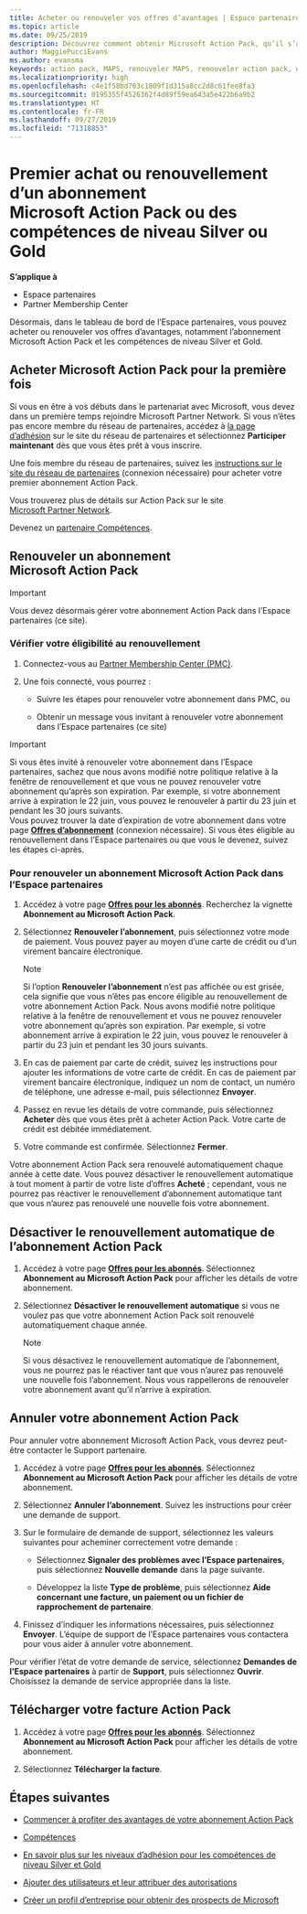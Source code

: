 ```yaml
---
title: Acheter ou renouveler vos offres d’avantages | Espace partenaires
ms.topic: article
ms.date: 09/25/2019
description: Découvrez comment obtenir Microsoft Action Pack, qu’il s’agisse d’un premier achat ou d’un renouvellement.
author: MaggiePucciEvans
ms.author: evansma
keywords: action pack, MAPS, renouveler MAPS, renouveler action pack, obtenir action pack
ms.localizationpriority: high
ms.openlocfilehash: c4e1f58bd703c1809f1d315a8cc2d8c61fee8fa3
ms.sourcegitcommit: 0195355f4526362f4d89f59ea643a5e422b6a9b2
ms.translationtype: HT
ms.contentlocale: fr-FR
ms.lasthandoff: 09/27/2019
ms.locfileid: "71318853"
---
```

# <a name="buy-for-the-first-time-or-renew-a-microsoft-action-pack-subscription-or-the-silver-or-gold-competencies"></a>Premier achat ou renouvellement d’un abonnement Microsoft Action Pack ou des compétences de niveau Silver ou Gold

**S’applique à**

-  Espace partenaires
-  Partner Membership Center

Désormais, dans le tableau de bord de l’Espace partenaires, vous pouvez acheter ou renouveler vos offres d’avantages, notamment l’abonnement Microsoft Action Pack et les compétences de niveau Silver et Gold. 

## <a name="buy-microsoft-action-pack-for-the-first-time"></a>Acheter Microsoft Action Pack pour la première fois

Si vous en être à vos débuts dans le partenariat avec Microsoft, vous devez dans un première temps rejoindre Microsoft Partner Network. Si vous n’êtes pas encore membre du réseau de partenaires, accédez à [la page d’adhésion](https://partner.microsoft.com/membership) sur le site du réseau de partenaires et sélectionnez **Participer maintenant** dès que vous êtes prêt à vous inscrire. 

Une fois membre du réseau de partenaires, suivez les [instructions sur le site du réseau de partenaires](https://partner.microsoft.com/membership/action-pack) (connexion nécessaire) pour acheter votre premier abonnement Action Pack. 

Vous trouverez plus de détails sur Action Pack sur le site [Microsoft Partner Network](https://partner.microsoft.com/membership/internal-use-software#simple-tab-content-3).

Devenez un [partenaire Compétences](https://partner.microsoft.com/membership/competencies). 

## <a name="renew-a-microsoft-action-pack-subscription"></a>Renouveler un abonnement Microsoft Action Pack

>[!IMPORTANT]
>Vous devez désormais gérer votre abonnement Action Pack dans l’Espace partenaires (ce site). 

### <a name="check-your-renewal-eligibility"></a>Vérifier votre éligibilité au renouvellement

1. Connectez-vous au [Partner Membership Center (PMC)](https://partner.microsoft.com/_login?authType=OpenIdConnect).

2. Une fois connecté, vous pourrez :

    - Suivre les étapes pour renouveler votre abonnement dans PMC, ou

    - Obtenir un message vous invitant à renouveler votre abonnement dans l’Espace partenaires (ce site)

>[!IMPORTANT]
>Si vous êtes invité à renouveler votre abonnement dans l’Espace partenaires, sachez que nous avons modifié notre politique relative à la fenêtre de renouvellement et que vous ne pouvez renouveler votre abonnement qu’après son expiration. Par exemple, si votre abonnement arrive à expiration le 22 juin, vous pouvez le renouveler à partir du 23 juin et pendant les 30 jours suivants.       
>Vous pouvez trouver la date d’expiration de votre abonnement dans votre page [**Offres d’abonnement**](https://partnercenter.microsoft.com/pcv/partnership/offers) (connexion nécessaire). Si vous êtes éligible au renouvellement dans l’Espace partenaires ou que vous le devenez, suivez les étapes ci-après.  



### <a name="to-renew-a-microsoft-action-pack-subscription-in-the-partner-center"></a>Pour renouveler un abonnement Microsoft Action Pack dans l’Espace partenaires

1. Accédez à votre page [**Offres pour les abonnés**](https://partnercenter.microsoft.com/pcv/partnership/offers). Recherchez la vignette **Abonnement au Microsoft Action Pack**.  

2. Sélectionnez **Renouveler l’abonnement**, puis sélectionnez votre mode de paiement. Vous pouvez payer au moyen d’une carte de crédit ou d’un virement bancaire électronique.

    >[!NOTE]
    >Si l’option **Renouveler l’abonnement** n’est pas affichée ou est grisée, cela signifie que vous n’êtes pas encore éligible au renouvellement de votre abonnement Action Pack. Nous avons modifié notre politique relative à la fenêtre de renouvellement et vous ne pouvez renouveler votre abonnement qu’après son expiration. Par exemple, si votre abonnement arrive à expiration le 22 juin, vous pouvez le renouveler à partir du 23 juin et pendant les 30 jours suivants.  

3. En cas de paiement par carte de crédit, suivez les instructions pour ajouter les informations de votre carte de crédit. En cas de paiement par virement bancaire électronique, indiquez un nom de contact, un numéro de téléphone, une adresse e-mail, puis sélectionnez **Envoyer**. 
     
4. Passez en revue les détails de votre commande, puis sélectionnez **Acheter** dès que vous êtes prêt à acheter Action Pack. Votre carte de crédit est débitée immédiatement.

5. Votre commande est confirmée. Sélectionnez **Fermer**.

Votre abonnement Action Pack sera renouvelé automatiquement chaque année à cette date. Vous pouvez désactiver le renouvellement automatique à tout moment à partir de votre liste d’offres **Acheté** ; cependant, vous ne pourrez pas réactiver le renouvellement d’abonnement automatique tant que vous n’aurez pas renouvelé une nouvelle fois votre abonnement. 


## <a name="turn-off-automatic-action-pack-subscription-renewal"></a>Désactiver le renouvellement automatique de l’abonnement Action Pack

1. Accédez à votre page [**Offres pour les abonnés**](https://partnercenter.microsoft.com/pcv/partnership/offers).  Sélectionnez **Abonnement au Microsoft Action Pack** pour afficher les détails de votre abonnement. 

2. Sélectionnez **Désactiver le renouvellement automatique** si vous ne voulez pas que votre abonnement Action Pack soit renouvelé automatiquement chaque année. 

    >[!NOTE]
    >Si vous désactivez le renouvellement automatique de l’abonnement, vous ne pourrez pas le réactiver tant que vous n’aurez pas renouvelé une nouvelle fois l’abonnement. Nous vous rappellerons de renouveler votre abonnement avant qu’il n’arrive à expiration.


## <a name="cancel-your-action-pack-subscription"></a>Annuler votre abonnement Action Pack

Pour annuler votre abonnement Microsoft Action Pack, vous devrez peut-être contacter le Support partenaire.

1. Accédez à votre page [**Offres pour les abonnés**](https://partnercenter.microsoft.com/pcv/partnership/offers). Sélectionnez **Abonnement au Microsoft Action Pack** pour afficher les détails de votre abonnement. 

3. Sélectionnez **Annuler l’abonnement**. Suivez les instructions pour créer une demande de support. 

4. Sur le formulaire de demande de support, sélectionnez les valeurs suivantes pour acheminer correctement votre demande :

    -  Sélectionnez **Signaler des problèmes avec l’Espace partenaires**, puis sélectionnez **Nouvelle demande** dans la page suivante.

    -  Développez la liste **Type de problème**, puis sélectionnez **Aide concernant une facture, un paiement ou un fichier de rapprochement de partenaire**. 

5. Finissez d’indiquer les informations nécessaires, puis sélectionnez **Envoyer**. L’équipe de support de l’Espace partenaires vous contactera pour vous aider à annuler votre abonnement.

Pour vérifier l’état de votre demande de service, sélectionnez **Demandes de l’Espace partenaires** à partir de **Support**, puis sélectionnez **Ouvrir**. Choisissez la demande de service appropriée dans la liste.  

## <a name="download-your-action-pack-invoice"></a>Télécharger votre facture Action Pack

1. Accédez à votre page [**Offres pour les abonnés**](https://partnercenter.microsoft.com/pcv/partnership/offers). Sélectionnez **Abonnement au Microsoft Action Pack** pour afficher les détails de votre abonnement. 

3. Sélectionnez **Télécharger la facture**.
 
## <a name="next-steps"></a>Étapes suivantes

-   [Commencer à profiter des avantages de votre abonnement Action Pack](manage-your-partner-network-benefits.md)

-   [Compétences](learn-about-competencies.md)

-   [En savoir plus sur les niveaux d’adhésion pour les compétences de niveau Silver et Gold](https://partner.microsoft.com/membership/internal-use-software#simple-tab-content-2)

-   [Ajouter des utilisateurs et leur attribuer des autorisations](create-user-accounts-and-set-permissions.md)

-   [Créer un profil d’entreprise pour obtenir des prospects de Microsoft](create-a-marketing-profile.md)



